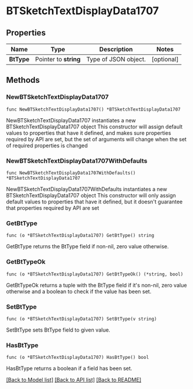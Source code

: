 # BTSketchTextDisplayData1707

## Properties

Name | Type | Description | Notes
------------ | ------------- | ------------- | -------------
**BtType** | Pointer to **string** | Type of JSON object. | [optional] 

## Methods

### NewBTSketchTextDisplayData1707

`func NewBTSketchTextDisplayData1707() *BTSketchTextDisplayData1707`

NewBTSketchTextDisplayData1707 instantiates a new BTSketchTextDisplayData1707 object
This constructor will assign default values to properties that have it defined,
and makes sure properties required by API are set, but the set of arguments
will change when the set of required properties is changed

### NewBTSketchTextDisplayData1707WithDefaults

`func NewBTSketchTextDisplayData1707WithDefaults() *BTSketchTextDisplayData1707`

NewBTSketchTextDisplayData1707WithDefaults instantiates a new BTSketchTextDisplayData1707 object
This constructor will only assign default values to properties that have it defined,
but it doesn't guarantee that properties required by API are set

### GetBtType

`func (o *BTSketchTextDisplayData1707) GetBtType() string`

GetBtType returns the BtType field if non-nil, zero value otherwise.

### GetBtTypeOk

`func (o *BTSketchTextDisplayData1707) GetBtTypeOk() (*string, bool)`

GetBtTypeOk returns a tuple with the BtType field if it's non-nil, zero value otherwise
and a boolean to check if the value has been set.

### SetBtType

`func (o *BTSketchTextDisplayData1707) SetBtType(v string)`

SetBtType sets BtType field to given value.

### HasBtType

`func (o *BTSketchTextDisplayData1707) HasBtType() bool`

HasBtType returns a boolean if a field has been set.


[[Back to Model list]](../README.md#documentation-for-models) [[Back to API list]](../README.md#documentation-for-api-endpoints) [[Back to README]](../README.md)


